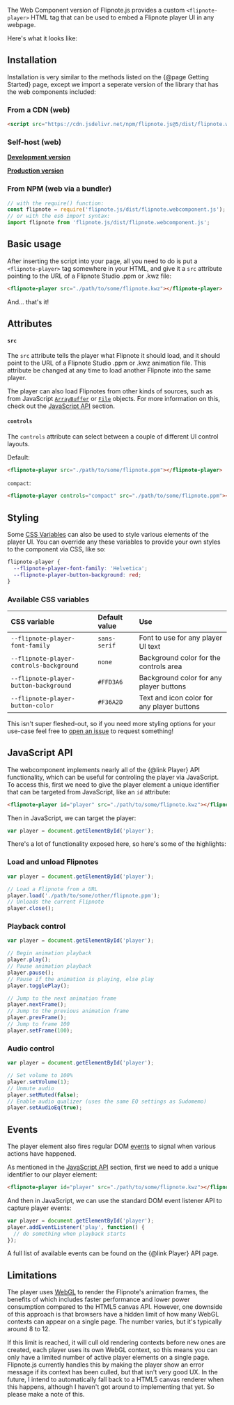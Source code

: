 The Web Component version of Flipnote.js provides a custom `<flipnote-player>` HTML tag that can be used to embed a Flipnote player UI in any webpage. 

Here's what it looks like:

<div>
<flipnote-player src="../../assets/notes/memoA.kwz"></flipnote-player>
</div>

## Installation

Installation is very similar to the methods listed on the {@page Getting Started} page, except we import a seperate version of the library that has the web components included:

### From a CDN (web)

```html
<script src="https://cdn.jsdelivr.net/npm/flipnote.js@5/dist/flipnote.webcomponent.min.js"></script>
```

### Self-host (web)

[**Development version**](https://raw.githubusercontent.com/jaames/flipnote.js/master/dist/flipnote.webcomponent.js)<br/>

[**Production version**](https://raw.githubusercontent.com/jaames/flipnote.js/master/dist/flipnote.webcomponent.min.js)<br/>

### From NPM (web via a bundler)

```js
// with the require() function:
const flipnote = require('flipnote.js/dist/flipnote.webcomponent.js');
// or with the es6 import syntax:
import flipnote from 'flipnote.js/dist/flipnote.webcomponent.js';
```

## Basic usage

After inserting the script into your page, all you need to do is put a `<flipnote-player>` tag somewhere in your HTML, and give it a `src` attribute pointing to the URL of a Flipnote Studio .ppm or .kwz file:

```html
<flipnote-player src="./path/to/some/flipnote.kwz"></flipnote-player>
```

And... that's it!

## Attributes

#### `src`

The `src` attribute tells the player what Flipnote it should load, and it should point to the URL of a Flipnote Studio .ppm or .kwz animation file. This attribute be changed at any time to load another Flipnote into the same player.

The player can also load Flipnotes from other kinds of sources, such as from JavaScript [`ArrayBuffer`](https://developer.mozilla.org/en-US/docs/Web/JavaScript/Reference/Global_Objects/ArrayBuffer) or [`File`](https://developer.mozilla.org/en-US/docs/Web/API/File) objects. For more information on this, check out the [JavaScript API](#javascript-api) section.

#### `controls`

The `controls` attribute can select between a couple of different UI control layouts.

Default:

```html
<flipnote-player src="./path/to/some/flipnote.ppm"></flipnote-player>
```

<div>
<flipnote-player src="../../assets/notes/juntso.ppm"></flipnote-player>
</div>

`compact`:

```html
<flipnote-player controls="compact" src="./path/to/some/flipnote.ppm"></flipnote-player>
```

<div>
<flipnote-player controls="compact" src="../../assets/notes/mrjohn.ppm"></flipnote-player>
</div>

## Styling

Some [CSS Variables](https://developer.mozilla.org/en-US/docs/Web/CSS/Using_CSS_custom_properties) can also be used to style various elements of the player UI. You can override any these variables to provide your own styles to the component via CSS, like so:

```css
flipnote-player {
  --flipnote-player-font-family: 'Helvetica';
  --flipnote-player-button-background: red;
}
```

### Available CSS variables

| CSS variable | Default value | Use |
|:-|:-|:-|
| `--flipnote-player-font-family` | `sans-serif` | Font to use for any player UI text |
| `--flipnote-player-controls-background` | `none` | Background color for the controls area |
| `--flipnote-player-button-background` | `#FFD3A6` | Background color for any player buttons |
| `--flipnote-player-button-color` | `#F36A2D` | Text and icon color for any player buttons |

This isn't super fleshed-out, so if you need more styling options for your use-case feel free to [open an issue](https://github.com/jaames/flipnote.js/issues) to request something!

## JavaScript API

The webcomponent implements nearly all of the {@link Player} API functionality, which can be useful for controling the player via JavaScript. To access this, first we need to give the player element a unique identifier that can be targeted from JavaScript, like an `id` attribute:

```html
<flipnote-player id="player" src="./path/to/some/flipnote.kwz"></flipnote-player>
```

Then in JavaScript, we can target the player:

```js
var player = document.getElementById('player');
```

There's a lot of functionality exposed here, so here's some of the highlights:

### Load and unload Flipnotes

```js
var player = document.getElementById('player');

// Load a Flipnote from a URL
player.load('./path/to/some/other/flipnote.ppm');
// Unloads the current Flipnote
player.close();
```

### Playback control

```js
var player = document.getElementById('player');

// Begin animation playback
player.play();
// Pause animation playback
player.pause();
// Pause if the animation is playing, else play
player.togglePlay();

// Jump to the next animation frame
player.nextFrame();
// Jump to the previous animation frame
player.prevFrame();
// Jump to frame 100
player.setFrame(100);
```

### Audio control

```js
var player = document.getElementById('player');

// Set volume to 100%
player.setVolume(1);
// Unmute audio
player.setMuted(false);
// Enable audio qualizer (uses the same EQ settings as Sudomemo)
player.setAudioEq(true);
```

## Events

The player element also fires regular DOM [events](https://developer.mozilla.org/en-US/docs/Learn/JavaScript/Building_blocks/Events) to signal when various actions have happened. 

As mentioned in the [JavaScript API](#javascript-api) section, first we need to add a unique identifier to our player element:

```html
<flipnote-player id="player" src="./path/to/some/flipnote.kwz"></flipnote-player>
```

And then in JavaScript, we can use the standard DOM event listener API to capture player events:

```js
var player = document.getElementById('player');
player.addEventListener('play', function() {
  // do something when playback starts
});
```

A full list of available events can be found on the {@link Player} API page.

## Limitations

The player uses [WebGL](https://developer.mozilla.org/en-US/docs/Web/API/WebGL_API) to render the Flipnote's animation frames, the benefits of which includes faster performance and lower power consumption compared to the HTML5 canvas API. However, one downside of this approach is that browsers have a hidden limit of how many WebGL contexts can appear on a single page. The number varies, but it's typically around 8 to 12. 

If this limit is reached, it will cull old rendering contexts before new ones are created, each player uses its own WebGL context, so this means you can only have a limited number of active player elements on a single page. Flipnote.js currently handles this by making the player show an error message if its context has been culled, but that isn't very good UX. In the future, I intend to automatically fall back to a HTML5 canvas renderer when this happens, although I haven't got around to implementing that yet. So please make a note of this.